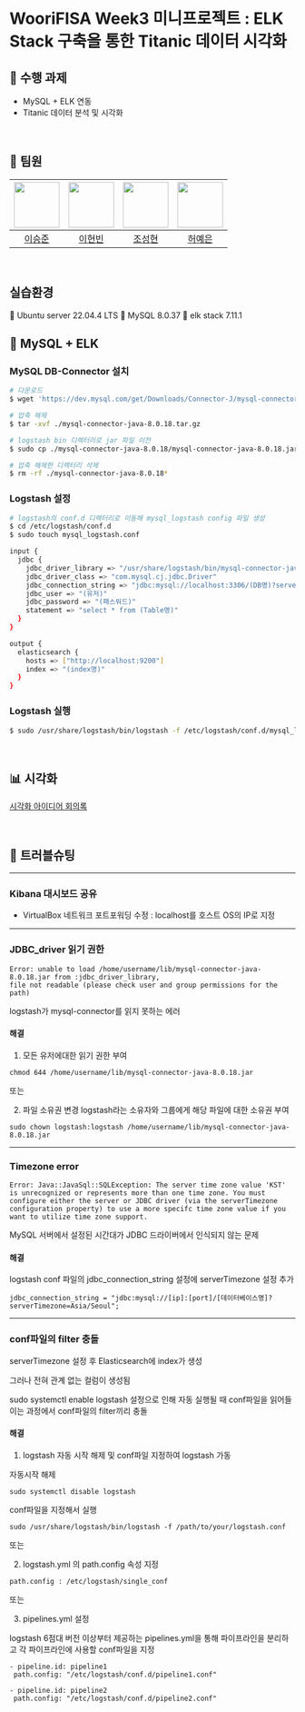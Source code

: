 # WooriFISA Week3 미니프로젝트 : ELK Stack 구축을 통한 Titanic 데이터 시각화
## :notebook: 수행 과제
- MySQL + ELK 연동
- Titanic 데이터 분석 및 시각화

<br/>

## :raising_hand: 팀원
|<img src="https://github.com/leesj000603.png" width="80">|<img src="https://github.com/been980804.png" width="80">|<img src="https://github.com/cshharry.png" width="80">|<img src="https://github.com/yyyeun.png" width="80">|
|:---:|:---:|:---:|:---:|
|[이승준](https://github.com/leesj000603)|[이현빈](https://github.com/been980804)|[조성현](https://github.com/cshharry)|[허예은](https://github.com/yyyeun)|

<br/>

## 실습환경
:penguin: Ubuntu server 22.04.4 LTS
:dolphin: MySQL 8.0.37 
:book: elk stack 7.11.1

## :floppy_disk: MySQL + ELK
### MySQL DB-Connector 설치
```bash
# 다운로드
$ wget 'https://dev.mysql.com/get/Downloads/Connector-J/mysql-connector-java-8.0.18.tar.gz'

# 압축 해제
$ tar -xvf ./mysql-connector-java-8.0.18.tar.gz

# logstash bin 디렉터리로 jar 파일 이전
$ sudo cp ./mysql-connector-java-8.0.18/mysql-connector-java-8.0.18.jar /usr/share/logstash/bin

# 압축 해제한 디렉터리 삭제
$ rm -rf ./mysql-connector-java-8.0.18*
```

### Logstash 설정
```bash
# logstash의 conf.d 디렉터리로 이동해 mysql_logstash config 파일 생성
$ cd /etc/logstash/conf.d
$ sudo touch mysql_logstash.conf
```

```bash
input {
  jdbc {
    jdbc_driver_library => "/usr/share/logstash/bin/mysql-connector-java-8.0.18.jar"
    jdbc_driver_class => "com.mysql.cj.jdbc.Driver"
    jdbc_connection_string => "jdbc:mysql://localhost:3306/(DB명)?serverTimezone=Asia/Seoul"
    jdbc_user => "(유저)"
    jdbc_password => "(패스워드)"
    statement => "select * from (Table명)"
  }
}

output {
  elasticsearch {
    hosts => ["http://localhost:9200"]
    index => "(index명)"
  }
}
```

### Logstash 실행
```bash
$ sudo /usr/share/logstash/bin/logstash -f /etc/logstash/conf.d/mysql_logstash.conf
```

<br/>

## :bar_chart: 시각화

[시각화 아이디어 회의록](https://flower-polyanthus-3b1.notion.site/2024-07-25-be9bf47d5ae64f7885795db54d581d04?pvs=4)

<br/>

## :hammer: 트러블슈팅
____________________________________________________________________________
### Kibana 대시보드 공유
- VirtualBox 네트워크 포트포워딩 수정 : localhost를 호스트 OS의 IP로 지정
____________________________________________________________________________
### JDBC_driver 읽기 권한
```
Error: unable to load /home/username/lib/mysql-connector-java-8.0.18.jar from :jdbc_driver_library, 
file not readable (please check user and group permissions for the path)
```

logstash가 mysql-connector를 읽지 못하는 에러

#### 해결
1) 모든 유저에대한 읽기 권한 부여
```
chmod 644 /home/username/lib/mysql-connector-java-8.0.18.jar
```
또는

2) 파일 소유권 변경
logstash라는 소유자와 그룹에게 해당 파일에 대한 소유권 부여
```
sudo chown logstash:logstash /home/username/lib/mysql-connector-java-8.0.18.jar
```

____________________________________________________________________________
### Timezone error

```
Error: Java::JavaSql::SQLException: The server time zone value 'KST' is unrecognized or represents more than one time zone. You must configure either the server or JDBC driver (via the serverTimezone configuration property) to use a more specifc time zone value if you want to utilize time zone support.
```
MySQL 서버에서 설정된 시간대가 JDBC 드라이버에서 인식되지 않는 문제

#### 해결

logstash conf 파일의 jdbc_connection_string 설정에 serverTimezone 설정 추가
```
jdbc_connection_string = "jdbc:mysql://[ip]:[port]/[데이터베이스명]?serverTimezone=Asia/Seoul";
```

____________________________________________________________________________
### conf파일의 filter 충돌

serverTimezone 설정 후 Elasticsearch에 index가 생성

그러나 전혀 관계 없는 컬럼이 생성됨

sudo systemctl enable logstash
설정으로 인해 자동 실행될 때
conf파일을 읽어들이는 과정에서 conf파일의 filter끼리 충돌

#### 해결
1. logstash 자동 시작 해제 및 conf파일 지정하여 logstash 가동

자동시작 해제
```
sudo systemctl disable logstash
```

conf파일을 지정해서 실행
```
sudo /usr/share/logstash/bin/logstash -f /path/to/your/logstash.conf
```

또는

2. logstash.yml 의 path.config 속성 지정
```
path.config : /etc/logstash/single_conf
```


또는

3. pipelines.yml 설정

 logstash 6점대 버전 이상부터 제공하는 pipelines.yml을 통해 파이프라인을 분리하고 각 파이프라인에 사용할 conf파일을 지정

 ```
 - pipeline.id: pipeline1
  path.config: "/etc/logstash/conf.d/pipeline1.conf"

- pipeline.id: pipeline2
  path.config: "/etc/logstash/conf.d/pipeline2.conf"
```